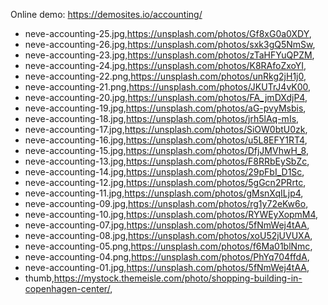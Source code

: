 Online demo: https://demosites.io/accounting/



- neve-accounting-25.jpg,https://unsplash.com/photos/Gf8xG0a0XDY,
- neve-accounting-26.jpg,https://unsplash.com/photos/sxk3gQ5NmSw,
- neve-accounting-23.jpg,https://unsplash.com/photos/zTaHFYuQPZM,
- neve-accounting-24.jpg,https://unsplash.com/photos/K8RAfoZxoYI,
- neve-accounting-22.png,https://unsplash.com/photos/unRkg2jH1j0,
- neve-accounting-21.png,https://unsplash.com/photos/JKUTrJ4vK00,
- neve-accounting-20.jpg,https://unsplash.com/photos/FA_jmDXdjP4,
- neve-accounting-19.jpg,https://unsplash.com/photos/aG-pvyMsbis,
- neve-accounting-18.jpg,https://unsplash.com/photos/jrh5lAq-mIs,
- neve-accounting-17.jpg,https://unsplash.com/photos/SiOW0btU0zk,
- neve-accounting-16.jpg,https://unsplash.com/photos/u5L8EFY1RT4,
- neve-accounting-15.jpg,https://unsplash.com/photos/DfjJMVhwH_8,
- neve-accounting-13.jpg,https://unsplash.com/photos/F8RRbEySbZc,
- neve-accounting-14.jpg,https://unsplash.com/photos/29pFbI_D1Sc,
- neve-accounting-12.jpg,https://unsplash.com/photos/5gGcn2PRrtc,
- neve-accounting-11.jpg,https://unsplash.com/photos/gMsnXqILjp4,
- neve-accounting-09.jpg,https://unsplash.com/photos/rg1y72eKw6o,
- neve-accounting-10.jpg,https://unsplash.com/photos/RYWEyXopmM4,
- neve-accounting-07.jpg,https://unsplash.com/photos/5fNmWej4tAA,
- neve-accounting-08.jpg,https://unsplash.com/photos/xoU52jUVUXA,
- neve-accounting-05.png,https://unsplash.com/photos/f6Ma01blNmc,
- neve-accounting-04.png,https://unsplash.com/photos/PhYq704ffdA,
- neve-accounting-01.jpg,https://unsplash.com/photos/5fNmWej4tAA,
- thumb,https://mystock.themeisle.com/photo/shopping-building-in-copenhagen-center/,
